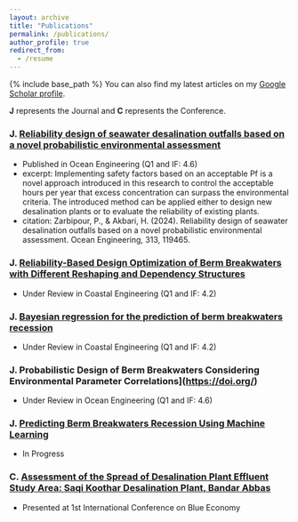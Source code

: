 ```yaml
---
layout: archive
title: "Publications"
permalink: /publications/
author_profile: true
redirect_from:
  - /resume
---
```


{% include base_path %}
You can also find my latest articles on my [Google Scholar profile](https://scholar.google.com/citations?user=V5aIzssAAAAJ&hl=en&authuser=1).


**J** represents the Journal and **C** represents the Conference.
### **J.** [Reliability design of seawater desalination outfalls based on a novel probabilistic environmental assessment](https://doi.org/10.1016/j.oceaneng.2024.119465)

* Published in Ocean Engineering (Q1 and IF: 4.6)
* excerpt: Implementing safety factors based on an acceptable Pf is a novel approach introduced in this research to control the acceptable hours per year that excess concentration can surpass the environmental criteria. The introduced method can be applied either to design new desalination plants or to evaluate the reliability of existing plants.
* citation: Zarbipour, P., & Akbari, H. (2024). Reliability design of seawater desalination outfalls based on a novel probabilistic environmental assessment. Ocean Engineering, 313, 119465.
    
### **J.** [Reliability-Based Design Optimization of Berm Breakwaters with Different Reshaping and Dependency Structures](https://doi.org/)
* Under Review in Coastal Engineering (Q1 and IF: 4.2)
    
### **J.** [Bayesian regression for the prediction of berm breakwaters recession](https://doi.org/)
* Under Review in Coastal Engineering (Q1 and IF: 4.2) 
    
### **J.** Probabilistic Design of Berm Breakwaters Considering Environmental Parameter Correlations](https://doi.org/)
* Under Review in Ocean Engineering (Q1 and IF: 4.6)
    
### **J.** [Predicting Berm Breakwaters Recession Using Machine Learning](https://doi.org/)
* In Progress
    
### **C.** [Assessment of the Spread of Desalination Plant Effluent Study Area: Saqi Koothar Desalination Plant, Bandar Abbas](https://en.civilica.com/doc/1994723/)
* Presented at 1st International Conference on Blue Economy 



